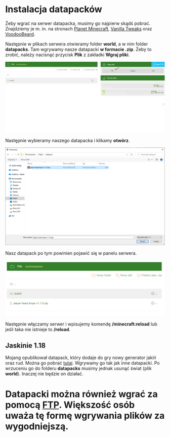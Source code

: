 # Instalacja datapacków
Żeby wgrać na serwer datapacka, musimy go najpierw skądś pobrać. Znajdziemy je m. in. na stronach [Planet Minecraft](https://www.planetminecraft.com/data-packs/), [Vanilla Tweaks](https://vanillatweaks.net/picker/datapacks/) oraz [VoodooBeard](http://mc.voodoobeard.com/).

Następnie w plikach serwera otwieramy folder **world**, a w nim folder **datapacks**. Tam wgrywamy nasze datapacki **w formacie .zip**. Żeby to zrobić, należy nacisnąć przycisk **Plik** z zakładki **Wgraj pliki**.

![1](img/datapack.png)

Następnie wybieramy naszego datapacka i klikamy **otwórz**.

![1](img/datapack2.png)

Nasz datapack po tym powinien pojawić się w panelu serwera.

![1](img/datapack3.png)

Następnie włączamy serwer i wpisujemy komendę **/minecraft:reload** lub jeśli taka nie istnieje to **/reload**.

## Jaskinie 1.18

Mojang opublikował datapack, który dodaje do gry nowy generator jakiń oraz rud. Można go pobrać [tutaj](https://launcher.mojang.com/v1/objects/622bf0fd298e1e164ecd05d866045ed5941283cf/CavesAndCliffsPreview.zip). Wgrywamy go tak jak inne datapacki. Po wrzuceniu go do folderu **datapacks** musimy jednak usunąć świat (plik **world**). Inaczej nie będzie on działać.



# Datapacki można również wgrać za pomocą [FTP](https://github.com/Craftserve/docs/blob/master/ftp.md). Większość osób uważa tę formę wgrywania plików za wygodniejszą.